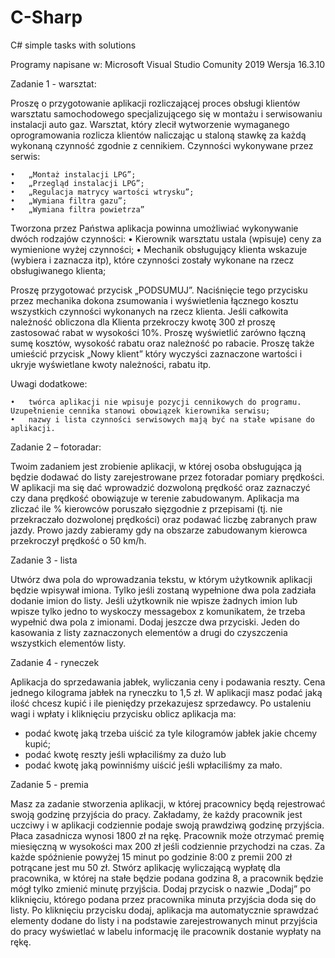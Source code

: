 # C-Sharp
C# simple tasks with solutions


Programy napisane w:
Microsoft Visual Studio Comunity 2019
Wersja 16.3.10


Zadanie 1 - warsztat:

Proszę o przygotowanie aplikacji rozliczającej proces obsługi klientów warsztatu samochodowego specjalizującego się w montażu i serwisowaniu instalacji auto gaz. Warsztat, który zlecił wytworzenie wymaganego oprogramowania rozlicza klientów naliczając u
staloną stawkę za każdą wykonaną czynność zgodnie z cennikiem. Czynności wykonywane przez serwis:

    •	„Montaż instalacji LPG”;
    •	„Przegląd instalacji LPG”;
    •	„Regulacja matrycy wartości wtrysku”;
    •	„Wymiana filtra gazu”;
    •	„Wymiana filtra powietrza”
Tworzona przez Państwa aplikacja powinna umożliwiać wykonywanie dwóch rodzajów czynności:
    •	Kierownik warsztatu ustala (wpisuje) ceny za wymienione wyżej czynności;
    •	Mechanik obsługujący klienta wskazuje (wybiera i zaznacza itp), które czynności zostały wykonane na rzecz obsługiwanego klienta;

Proszę przygotować przycisk „PODSUMUJ”. Naciśnięcie tego przycisku przez mechanika dokona zsumowania i wyświetlenia łącznego kosztu wszystkich czynności wykonanych na rzecz klienta.
Jeśli całkowita należność obliczona dla Klienta przekroczy kwotę 300 zł proszę zastosować rabat w wysokości 10%. 
Proszę wyświetlić zarówno łączną sumę kosztów, wysokość rabatu oraz należność po rabacie. Proszę także umieścić przycisk 
„Nowy klient” który wyczyści zaznaczone wartości i ukryje wyświetlane kwoty należności, rabatu itp.

 Uwagi dodatkowe:
 
    •	twórca aplikacji nie wpisuje pozycji cennikowych do programu. Uzupełnienie cennika stanowi obowiązek kierownika serwisu;
    •	nazwy i lista czynności serwisowych mają być na stałe wpisane do aplikacji.



Zadanie 2 – fotoradar:

Twoim zadaniem jest zrobienie aplikacji, w której osoba obsługująca ją będzie dodawać do listy zarejestrowane przez fotoradar pomiary prędkości. 
W aplikacji ma się dać wprowadzić dozwoloną prędkość oraz zaznaczyć czy dana prędkość obowiązuje w terenie zabudowanym. 
Aplikacja ma zliczać ile % kierowców poruszało sięzgodnie z przepisami (tj. nie przekraczało dozwolonej prędkości) oraz podawać liczbę zabranych praw jazdy. 
Prowo jazdy zabieramy gdy na obszarze zabudowanym kierowca przekroczył prędkość o 50 km/h.


Zadanie 3  - lista

Utwórz dwa pola do wprowadzania tekstu, w którym użytkownik aplikacji będzie wpisywał imiona. Tylko jeśli zostaną wypełnione dwa pola zadziała dodanie imion do listy. Jeśli użytkownik nie wpisze żadnych imion lub wpisze tylko jedno to wyskoczy messagebox z komunikatem, że trzeba wypełnić dwa pola z imionami. 
Dodaj jeszcze dwa przyciski. Jeden do kasowania z listy zaznaczonych elementów a drugi do czyszczenia wszystkich elementów listy. 


Zadanie 4 - ryneczek

Aplikacja do sprzedawania jabłek, wyliczania ceny i podawania reszty. 
Cena jednego kilograma jabłek na ryneczku to 1,5 zł. W aplikacji masz podać jaką ilość chcesz kupić i ile pieniędzy przekazujesz sprzedawcy. Po ustaleniu wagi i wpłaty i kliknięciu przycisku oblicz aplikacja ma:

- podać kwotę jaką trzeba uiścić za tyle kilogramów jabłek jakie chcemy kupić;
- podać kwotę reszty jeśli wpłaciliśmy za dużo lub 
- podać kwotę jaką powinniśmy uiścić jeśli wpłaciliśmy za mało.


Zadanie 5 - premia

Masz za zadanie stworzenia aplikacji, w której pracownicy będą rejestrować swoją godzinę przyjścia do pracy. Zakładamy, że każdy pracownik jest uczciwy i w aplikacji codziennie podaje swoją prawdziwą godzinę przyjścia. 
Płaca zasadnicza wynosi 1800 zł na rękę. Pracownik może otrzymać premię miesięczną w wysokości max 200 zł jeśli codziennie przychodzi na czas. Za każde spóźnienie powyżej 15 minut po godzinie 8:00 z premii 200 zł potrącane jest mu 50 zł. 
Stwórz aplikację wyliczającą wypłatę dla pracownika, w której na stałe będzie podana godzina 8, a pracownik będzie mógł tylko zmienić minutę przyjścia. Dodaj przycisk o nazwie „Dodaj” po kliknięciu, którego podana przez pracownika minuta przyjścia doda się do listy. Po kliknięciu przycisku dodaj, aplikacja ma automatycznie sprawdzać elementy dodane do listy i na podstawie zarejestrowanych minut przyjścia do pracy wyświetlać w labelu informację ile pracownik dostanie wypłaty na rękę. 




